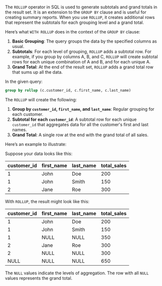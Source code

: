 The `ROLLUP` operator in SQL is used to generate subtotals and grand totals in the result set. It is an extension to the `GROUP BY` clause and is useful for creating summary reports. When you use `ROLLUP`, it creates additional rows that represent the subtotals for each grouping level and a grand total.

Here’s what `WITH ROLLUP` does in the context of the `GROUP BY` clause:

1. **Basic Grouping**: The query groups the data by the specified columns as usual.
2. **Subtotals**: For each level of grouping, `ROLLUP` adds a subtotal row. For example, if you group by columns A, B, and C, `ROLLUP` will create subtotal rows for each unique combination of A and B, and for each unique A.
3. **Grand Total**: At the end of the result set, `ROLLUP` adds a grand total row that sums up all the data.

In the given query:

```sql
group by rollup (c.customer_id, c.first_name, c.last_name)
```

The `ROLLUP` will create the following:

1. **Group by `customer_id`, `first_name`, and `last_name`**: Regular grouping for each customer.
2. **Subtotal for each `customer_id`**: A subtotal row for each unique `customer_id` that aggregates data for all the customer's first and last names.
3. **Grand Total**: A single row at the end with the grand total of all sales.

Here’s an example to illustrate:

Suppose your data looks like this:

| customer_id | first_name | last_name | total_sales |
|-------------|------------|-----------|-------------|
| 1           | John       | Doe       | 200         |
| 1           | John       | Smith     | 150         |
| 2           | Jane       | Roe       | 300         |

With `ROLLUP`, the result might look like this:

| customer_id | first_name | last_name | total_sales |
|-------------|------------|-----------|-------------|
| 1           | John       | Doe       | 200         |
| 1           | John       | Smith     | 150         |
| 1           | NULL       | NULL      | 350         |  -- Subtotal for customer_id 1
| 2           | Jane       | Roe       | 300         |
| 2           | NULL       | NULL      | 300         |  -- Subtotal for customer_id 2
| NULL        | NULL       | NULL      | 650         |  -- Grand Total

The `NULL` values indicate the levels of aggregation. The row with all `NULL` values represents the grand total.